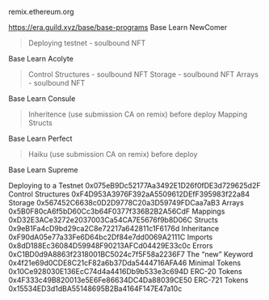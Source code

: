 remix.ethereum.org

https://era.guild.xyz/base/base-programs
Base Learn NewComer
  > Deploying testnet - soulbound NFT
  
Base Learn Acolyte
  > Control Structures - soulbound NFT
  > Storage - soulbound NFT
  > Arrays - soulbound NFT

Base Learn Consule
  > Inheritence (use submission CA on remix) before deploy
  > Mapping
  > Structs

Base Learn Perfect
  > Haiku (use submission CA on remix) before deploy



Base Learn Supreme

Deploying to a Testnet	0x075eB9Dc52177Aa3492E1D26f0fDE3d729625d2F
Control Structures	    0xF4D953A3976F392aA5509612DEfF395983f22a84
Storage	                0x567452C6638c0D2D9778C20a3D59749FDCaa7aB3
Arrays	                0x5B0F80cA6f5bD60Cc3b64F0377f336B2B2A56CdF
Mappings	            0xD32E3ACe3272e2037003Ca54CA7E5676f9b8D06C
Structs	                0x9eB1Fa4cD9bd29ca2C8e72217a642811c1F6176d
Inheritance	            0xF90dA05e77a33Fe6D64bc2Df84e7dd0069A2111C
Imports	                0x8dD188Ec36084D59948F90213AFCd04429E33c0c
Errors	                0xC1BD0d9A8863f2318001BC5024c7f5F58a2236F7
The “new” Keyword	    0x4f21e69d0CDE8C21cF82a6b37Dda5444716AFA46
Minimal Tokens	        0x10Ce928030E136EcC74d4a4416Db9b533e3c694D
ERC-20 Tokens	        0x4F333c49B820013e5E6Fe86634DC4Da88039CE50
ERC-721 Tokens	        0x15534ED3d1dBA55148695B2Ba4164F147E47a10c
